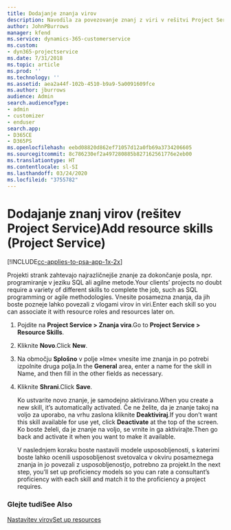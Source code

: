 ```yaml
---
title: Dodajanje znanja virov
description: Navodila za povezovanje znanj z viri v rešitvi Project Service
author: JohnPBurrows
manager: kfend
ms.service: dynamics-365-customerservice
ms.custom:
- dyn365-projectservice
ms.date: 7/31/2018
ms.topic: article
ms.prod: ''
ms.technology: ''
ms.assetid: aea2a44f-102b-4510-b9a9-5a0091609fce
ms.author: jburrows
audience: Admin
search.audienceType:
- admin
- customizer
- enduser
search.app:
- D365CE
- D365PS
ms.openlocfilehash: eebd08820d862ef71057d12a0fb69a3734206605
ms.sourcegitcommit: 8c786230ef2a497280885b827162561776e2eb00
ms.translationtype: HT
ms.contentlocale: sl-SI
ms.lasthandoff: 03/24/2020
ms.locfileid: "3755782"
---
```

# <a name="add-resource-skills-project-service"></a><span data-ttu-id="be069-103">Dodajanje znanj virov (rešitev Project Service)</span><span class="sxs-lookup"><span data-stu-id="be069-103">Add resource skills (Project Service)</span></span>

[!INCLUDE[cc-applies-to-psa-app-1x-2x](../includes/cc-applies-to-psa-app-1x-2x.md)]

<span data-ttu-id="be069-104">Projekti strank zahtevajo najrazličnejše znanje za dokončanje posla, npr. programiranje v jeziku SQL ali agilne metode.</span><span class="sxs-lookup"><span data-stu-id="be069-104">Your clients’ projects no doubt require a variety of different skills to complete the job, such as SQL programming or agile methodologies.</span></span> <span data-ttu-id="be069-105">Vnesite posamezna znanja, da jih boste pozneje lahko povezali z vlogami virov in viri.</span><span class="sxs-lookup"><span data-stu-id="be069-105">Enter each skill so you can associate it with resource roles and resources later on.</span></span>  
  
1. <span data-ttu-id="be069-106">Pojdite na **Project Service > Znanja vira**.</span><span class="sxs-lookup"><span data-stu-id="be069-106">Go to **Project Service > Resource Skills**.</span></span>  
  
2. <span data-ttu-id="be069-107">Kliknite **Novo**.</span><span class="sxs-lookup"><span data-stu-id="be069-107">Click **New**.</span></span>  
  
3. <span data-ttu-id="be069-108">Na območju **Splošno** v polje »Ime« vnesite ime znanja in po potrebi izpolnite druga polja.</span><span class="sxs-lookup"><span data-stu-id="be069-108">In the **General** area, enter a name for the skill in Name, and then fill in the other fields as necessary.</span></span>  
  
4. <span data-ttu-id="be069-109">Kliknite **Shrani**.</span><span class="sxs-lookup"><span data-stu-id="be069-109">Click **Save**.</span></span>  
  
   <span data-ttu-id="be069-110">Ko ustvarite novo znanje, je samodejno aktivirano.</span><span class="sxs-lookup"><span data-stu-id="be069-110">When you create a new skill, it’s automatically activated.</span></span> <span data-ttu-id="be069-111">Če ne želite, da je znanje takoj na voljo za uporabo, na vrhu zaslona kliknite **Deaktiviraj**.</span><span class="sxs-lookup"><span data-stu-id="be069-111">If you don’t want this skill available for use yet, click **Deactivate** at the top of the screen.</span></span> <span data-ttu-id="be069-112">Ko boste želeli, da je znanje na voljo, se vrnite in ga aktivirajte.</span><span class="sxs-lookup"><span data-stu-id="be069-112">Then go back and activate it when you want to make it available.</span></span>  
  
   <span data-ttu-id="be069-113">V naslednjem koraku boste nastavili modele usposobljenosti, s katerimi boste lahko ocenili usposobljenost svetovalca v okviru posameznega znanja in jo povezali z usposobljenostjo, potrebno za projekt.</span><span class="sxs-lookup"><span data-stu-id="be069-113">In the next step, you’ll set up proficiency models so you can rate a consultant’s proficiency with each skill and match it to the proficiency a project requires.</span></span>  
  
### <a name="see-also"></a><span data-ttu-id="be069-114">Glejte tudi</span><span class="sxs-lookup"><span data-stu-id="be069-114">See Also</span></span>  
 [<span data-ttu-id="be069-115">Nastavitev virov</span><span class="sxs-lookup"><span data-stu-id="be069-115">Set up resources</span></span>](../project-service/set-up-resources.md)
